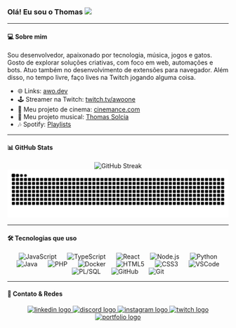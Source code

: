 ### Olá! Eu sou o Thomas <a href="https://github.com/thomassolcia"><img src="https://media.giphy.com/media/hvRJCLFzcasrR4ia7z/giphy.gif" width="30"></a>

---

#### 💻 Sobre mim

Sou desenvolvedor, apaixonado por tecnologia, música, jogos e gatos. Gosto de explorar soluções criativas, com foco em web, automações e bots. Atuo também no desenvolvimento de extensões para navegador. Além disso, no tempo livre, faço lives na Twitch jogando alguma coisa.

- 🌐 Links: [awo.dev](https://awo.dev)
- 🕹️ Streamer na Twitch: [twitch.tv/awoone](https://twitch.tv/awoone)
- 🎥 Meu projeto de cinema: [cinemance.com](https://cinemance.com)
- 🎹 Meu projeto musical: [Thomas Solcia](https://open.spotify.com/intl-pt/artist/2gtJYSZI5eXOsVPMnBsV62?si=EGoyRQysTzKPNd4-ns3eVQ)
- 🎶 Spotify: [Playlists](https://open.spotify.com/user/thomassolcia?si=27b1930ce883465e)

---

#### 📊 GitHub Stats

<div align="center">
  <img src="https://github-readme-streak-stats-eight.vercel.app/?user=thomassolcia&theme=dark&hide_border=true&border_radius=10&locale=pt_BR&date_format=j%20M%5B%20Y%5D&mode=weekly&fire=EB5454&ring=EB5454&currStreakLabel=EB5454" alt="GitHub Streak" />
</div>

<div align="center">
  <picture>
    <source media="(prefers-color-scheme: dark)" srcset="https://raw.githubusercontent.com/thomassolcia/thomassolcia/output/github-contribution-grid-snake-dark.svg">
    <source media="(prefers-color-scheme: light)" srcset="https://raw.githubusercontent.com/thomassolcia/thomassolcia/output/github-contribution-grid-snake.svg">
    <img alt="github contribution grid snake animation" src="https://raw.githubusercontent.com/thomassolcia/thomassolcia/output/github-contribution-grid-snake.svg">
  </picture>
</div>

---

#### 🛠️ Tecnologias que uso

<div align="center">
  <img src="https://cdn.jsdelivr.net/gh/devicons/devicon/icons/javascript/javascript-original.svg" height="40" alt="JavaScript" style="margin: 0 10px;" />
  <img src="https://cdn.jsdelivr.net/gh/devicons/devicon/icons/typescript/typescript-original.svg" height="40" alt="TypeScript" style="margin: 0 10px;" />
  <img src="https://cdn.jsdelivr.net/gh/devicons/devicon/icons/react/react-original.svg" height="40" alt="React" style="margin: 0 10px;" />
  <img src="https://cdn.jsdelivr.net/gh/devicons/devicon/icons/nodejs/nodejs-original.svg" height="40" alt="Node.js" style="margin: 0 10px;" />
  <img src="https://cdn.jsdelivr.net/gh/devicons/devicon/icons/python/python-original.svg" height="40" alt="Python" style="margin: 0 10px;" />
  <img src="https://cdn.jsdelivr.net/gh/devicons/devicon/icons/java/java-original.svg" height="40" alt="Java" style="margin: 0 10px;" />
  <img src="https://cdn.jsdelivr.net/gh/devicons/devicon/icons/php/php-original.svg" height="40" alt="PHP" style="margin: 0 10px;" />
  <img src="https://cdn.jsdelivr.net/gh/devicons/devicon/icons/docker/docker-original.svg" height="40" alt="Docker" style="margin: 0 10px;" />
  <img src="https://cdn.jsdelivr.net/gh/devicons/devicon/icons/html5/html5-original.svg" height="40" alt="HTML5" style="margin: 0 10px;" />
  <img src="https://cdn.jsdelivr.net/gh/devicons/devicon/icons/css3/css3-original.svg" height="40" alt="CSS3" style="margin: 0 10px;" />
  <img src="https://cdn.jsdelivr.net/gh/devicons/devicon/icons/vscode/vscode-original.svg" height="40" alt="VSCode" style="margin: 0 10px;" />
  <img src="https://cdn.jsdelivr.net/gh/devicons/devicon/icons/oracle/oracle-original.svg" height="40" alt="PL/SQL" style="margin: 0 10px;" />
  <img src="https://cdn.jsdelivr.net/gh/devicons/devicon/icons/github/github-original.svg" height="40" alt="GitHub" style="margin: 0 10px;" />
  <img src="https://cdn.jsdelivr.net/gh/devicons/devicon/icons/git/git-original.svg" height="40" alt="Git" style="margin: 0 10px;" />
</div>

---

#### 📲 Contato & Redes

<div align="center">
  <a href="https://www.linkedin.com/in/thomas-solcia-do-nascimento-19589720b/" target="_blank">
    <img src="https://custom-icon-badges.demolab.com/badge/LinkedIn-0A66C2?logo=linkedin-white&logoColor=fff&labelColor=&style=for-the-badge" height="35" alt="linkedin logo" />
  </a>
  <a href="https://discordapp.com/users/363422400488144896" target="_blank">
    <img src="https://img.shields.io/static/v1?message=Discord&logo=discord&label=&color=7289DA&logoColor=white&labelColor=&style=for-the-badge" height="35" alt="discord logo" />
  </a>
  <a href="https://www.instagram.com/thomas.solcia/" target="_blank">
    <img src="https://img.shields.io/static/v1?message=Instagram&logo=instagram&label=&color=E4405F&logoColor=white&labelColor=&style=for-the-badge" height="35" alt="instagram logo" />
  </a>
  <a href="https://twitch.tv/awoone" target="_blank">
    <img src="https://img.shields.io/static/v1?message=Twitch&logo=twitch&label=&color=9146FF&logoColor=white&labelColor=&style=for-the-badge" height="35" alt="twitch logo" />
  </a>
  <a href="https://awo.dev" target="_blank">
    <img src="https://img.shields.io/static/v1?message=awo.dev&&label=&color=000000&logoColor=white&labelColor=&style=for-the-badge" height="35" alt="portfolio logo" />
  </a>
</div>
